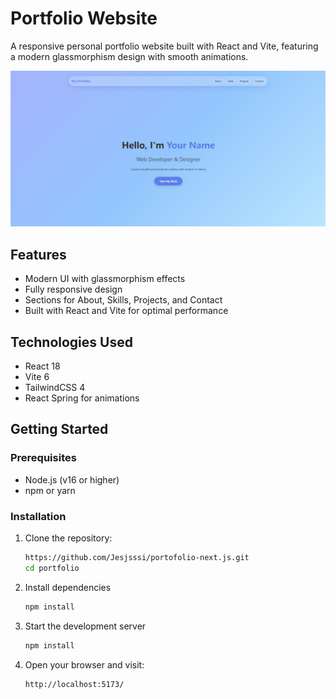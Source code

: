 # Portfolio Website

A responsive personal portfolio website built with React and Vite, featuring a modern glassmorphism design with smooth animations.

![Portfolio Website Screenshot](https://github.com/Jesjsssi/react-portofolio/blob/main/portofolio.png)

## Features

- Modern UI with glassmorphism effects
- Fully responsive design
- Sections for About, Skills, Projects, and Contact
- Built with React and Vite for optimal performance

## Technologies Used

- React 18
- Vite 6
- TailwindCSS 4
- React Spring for animations

## Getting Started

### Prerequisites

- Node.js (v16 or higher)
- npm or yarn

### Installation

1. Clone the repository:
   ```bash
   https://github.com/Jesjsssi/portofolio-next.js.git
   cd portfolio

2. Install dependencies
    ```sh
    npm install

3. Start the development server
    ```sh
    npm install

4. Open your browser and visit:
    ```sh
    http://localhost:5173/
